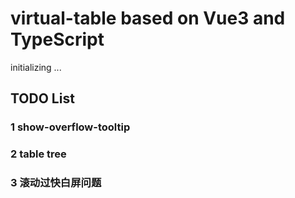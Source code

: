 # virtual-table based on Vue3 and TypeScript

initializing ...

## TODO List

### 1 show-overflow-tooltip

### 2 table tree

### 3 滚动过快白屏问题
